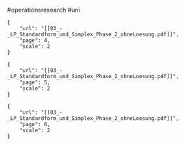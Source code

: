 \#operationsresearch #uni 

````pdf
{
	"url": "[[03_-_LP_Standardform_und_Simplex_Phase_2_ohneLoesung.pdf]]",
	"page": 4,
	"scale": 2
}

````

````pdf
{
	"url": "[[03_-_LP_Standardform_und_Simplex_Phase_2_ohneLoesung.pdf]]",
	"page": 5,
	"scale": 2
}

````

````pdf
{
	"url": "[[03_-_LP_Standardform_und_Simplex_Phase_2_ohneLoesung.pdf]]",
	"page": 6,
	"scale": 2
}

````
